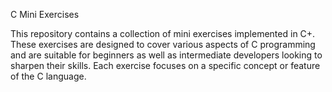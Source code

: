 C Mini Exercises

This repository contains a collection of mini exercises implemented in C+. These exercises are designed to cover various aspects of C programming and are suitable for beginners as well as intermediate developers looking to sharpen their skills. Each exercise focuses on a specific concept or feature of the C language.
